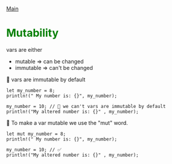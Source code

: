 [Main](./index.md)

# <font color="green">Mutability</font>

vars are either

- mutable => can be changed
- immutable => can't be changed

🚀 vars are immutable by default

```
let my_number = 8;
println!(" My number is: {}", my_number);

my_number = 10; // 🛑 we can't vars are immutable by default
println!("My altered number is: {}" , my_number);
```

🚀 To make a var mutable we use the "mut" word.

```
let mut my_number = 8;
println!(" My number is: {}", my_number);

my_number = 10; // ✅
println!("My altered number is: {}" , my_number);
```
